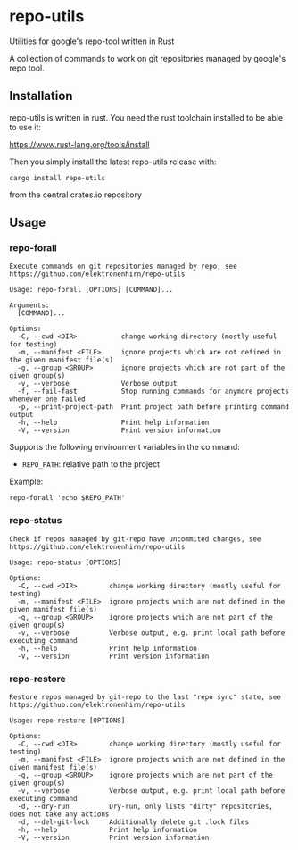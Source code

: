 # repo-utils
Utilities for google's repo-tool written in Rust

A collection of commands to work on git repositories managed by google's repo tool.

## Installation

repo-utils is written in rust. You need the rust toolchain installed to be able to use it:

https://www.rust-lang.org/tools/install

Then you simply install the latest repo-utils release with:

```
cargo install repo-utils
```

from the central crates.io repository

## Usage

### repo-forall
```
Execute commands on git repositories managed by repo, see https://github.com/elektronenhirn/repo-utils

Usage: repo-forall [OPTIONS] [COMMAND]...

Arguments:
  [COMMAND]...

Options:
  -C, --cwd <DIR>           change working directory (mostly useful for testing)
  -m, --manifest <FILE>     ignore projects which are not defined in the given manifest file(s)
  -g, --group <GROUP>       ignore projects which are not part of the given group(s)
  -v, --verbose             Verbose output
  -f, --fail-fast           Stop running commands for anymore projects whenever one failed
  -p, --print-project-path  Print project path before printing command output
  -h, --help                Print help information
  -V, --version             Print version information
  ```

Supports the following environment variables in the command:

- `REPO_PATH`: relative path to the project

Example:

```
repo-forall 'echo $REPO_PATH'
```

### repo-status
```
Check if repos managed by git-repo have uncommited changes, see https://github.com/elektronenhirn/repo-utils

Usage: repo-status [OPTIONS]

Options:
  -C, --cwd <DIR>        change working directory (mostly useful for testing)
  -m, --manifest <FILE>  ignore projects which are not defined in the given manifest file(s)
  -g, --group <GROUP>    ignore projects which are not part of the given group(s)
  -v, --verbose          Verbose output, e.g. print local path before executing command
  -h, --help             Print help information
  -V, --version          Print version information
```

### repo-restore

```
Restore repos managed by git-repo to the last "repo sync" state, see https://github.com/elektronenhirn/repo-utils

Usage: repo-restore [OPTIONS]

Options:
  -C, --cwd <DIR>        change working directory (mostly useful for testing)
  -m, --manifest <FILE>  ignore projects which are not defined in the given manifest file(s)
  -g, --group <GROUP>    ignore projects which are not part of the given group(s)
  -v, --verbose          Verbose output, e.g. print local path before executing command
  -d, --dry-run          Dry-run, only lists "dirty" repositories, does not take any actions
  -d, --del-git-lock     Additionally delete git .lock files
  -h, --help             Print help information
  -V, --version          Print version information
  ```